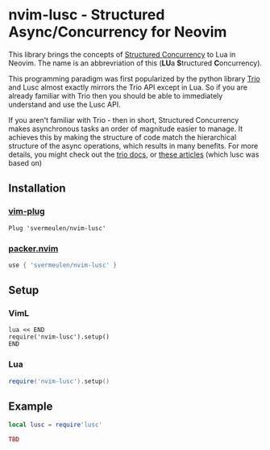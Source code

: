 
# nvim-lusc - Structured Async/Concurrency for Neovim

This library brings the concepts of [Structured Concurrency](https://en.wikipedia.org/wiki/Structured_concurrency) to Lua in Neovim.  The name is an abbrevriation of this (**LU**a **S**tructured **C**oncurrency).

This programming paradigm was first popularized by the python library [Trio](https://github.com/python-trio/trio) and Lusc almost exactly mirrors the Trio API except in Lua.  So if you are already familiar with Trio then you should be able to immediately understand and use the Lusc API.

If you aren't familiar with Trio - then in short, Structured Concurrency makes asynchronous tasks an order of magnitude easier to manage.  It achieves this by making the structure of code match the hierarchical structure of the async operations, which results in many benefits.  For more details, you might check out the [trio docs](https://trio.readthedocs.io/en/stable/reference-core.html), or [these articles](https://gist.github.com/belm0/4c6d11f47ccd31a231cde04616d6bb22) (which lusc was based on)

Installation
---

### [vim-plug](https://github.com/junegunn/vim-plug)

```vim
Plug 'svermeulen/nvim-lusc'
```

### [packer.nvim](https://github.com/wbthomason/packer.nvim)

```lua
use { 'svermeulen/nvim-lusc' }
```

Setup
---

### VimL

```vim
lua << END
require('nvim-lusc').setup()
END
```

### Lua

```lua
require('nvim-lusc').setup()
```

Example
---

```lua
local lusc = require'lusc'

TBD
```


